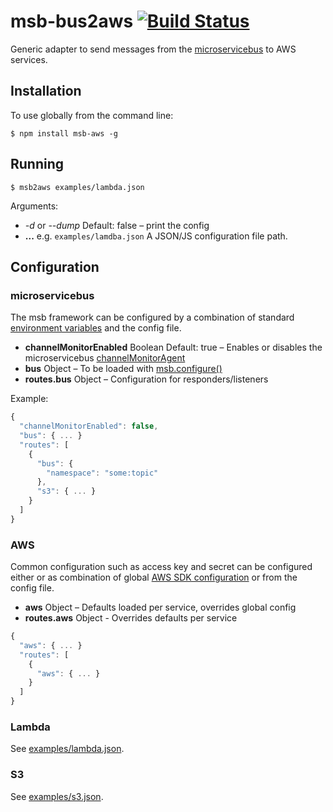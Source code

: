 # msb-bus2aws [![Build Status](https://travis-ci.org/tcdl/msb-bus2aws.svg?branch=master)](https://travis-ci.org/tcdl/msb-bus2aws)
Generic adapter to send messages from the [microservicebus](https://github.com/tcdl/msb) to AWS services.

## Installation

To use globally from the command line:

```
$ npm install msb-aws -g
```

## Running

```
$ msb2aws examples/lambda.json
```

Arguments:

- *-d* or *--dump* Default: false – print the config
- **...** e.g. `examples/lamdba.json` A JSON/JS configuration file path.

## Configuration

### microservicebus

The msb framework can be configured by a combination of standard [environment variables](https://github.com/tcdl/msb#environment-variables) and the config file.

- **channelMonitorEnabled** Boolean Default: true – Enables or disables the microservicebus [channelMonitorAgent](https://github.com/tcdl/msb#channel-monitor-agent)
- **bus** Object – To be loaded with [msb.configure()](https://github.com/tcdl/msb#msbconfigureconfig)
- **routes.bus** Object – Configuration for responders/listeners

Example:

```js
{
  "channelMonitorEnabled": false,
  "bus": { ... }
  "routes": [
    {
      "bus": {
        "namespace": "some:topic"
      },
      "s3": { ... }
    }
  ]
}
```

### AWS

Common configuration such as access key and secret can be configured either or as combination of global [AWS SDK configuration](http://docs.aws.amazon.com/AWSJavaScriptSDK/guide/node-configuring.html) or from the config file.

- **aws** Object – Defaults loaded per service, overrides global config
- **routes.aws** Object - Overrides defaults per service

```js
{
  "aws": { ... }
  "routes": [
    {
      "aws": { ... }
    }
  ]
}
```

### Lambda

See [examples/lambda.json](examples/lambda.json).

### S3

See [examples/s3.json](examples/s3.json).
